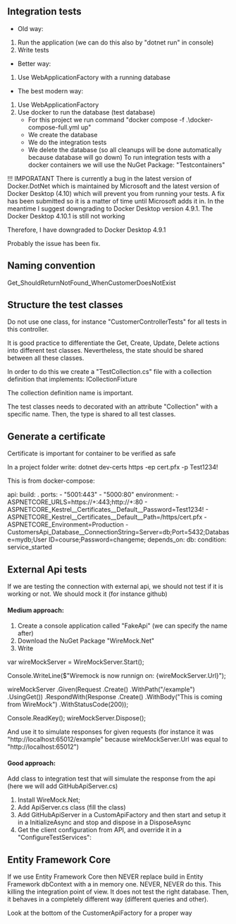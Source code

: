 ﻿## Integration tests

- Old way:
1. Run the application (we can do this also by "dotnet run" in console)
2. Write tests

- Better way:
1. Use WebApplicationFactory with a running database

- The best modern way:
1. Use WebApplicationFactory
2. Use docker to run the database (test database)
    - For this project we run command "docker compose -f .\docker-compose-full.yml up"
    - We create the database
    - We do the integration tests
    - We delete the database (so all cleanups will be done automatically because database will go down)
To run integration tests with a docker containers we will use the NuGet Package:
"Testcontainers"

!!! IMPORATANT 
There is currently a bug in the latest version of Docker.DotNet which is maintained by Microsoft and the latest version of Docker Desktop (4.10) which will prevent you from running your tests.
A fix has been submitted so it is a matter of time until Microsoft adds it in.
In the meantime I suggest downgrading to Docker Desktop version  4.9.1. 
The Docker Desktop 4.10.1 is still not working

Therefore, I have downgraded to Docker Desktop 4.9.1

Probably the issue has been fix.

## Naming convention

Get_ShouldReturnNotFound_WhenCustomerDoesNotExist

## Structure the test classes

Do not use one class, for instance "CustomerControllerTests" for all tests in this controller.

It is good practice to differentiate the Get, Create, Update, Delete actions into different test classes.
Nevertheless, the state should be shared between all these classes.

In order to do this we create a "TestCollection.cs" file with a collection definition that implements:
ICollectionFixture<TypeWeWantToBeFixInACollection>

The collection definition name is important. 

The test classes needs to decorated with an attribute "Collection" with a specific name. 
Then, the type is shared to all test classes.

## Generate a certificate

Certificate is important for container to be verified as safe

In a project folder write:
dotnet dev-certs https -ep cert.pfx -p Test1234!

This is from docker-compose:

  api:
    build: .
    ports:
      - "5001:443"
      - "5000:80"
    environment:
      - ASPNETCORE_URLS=https://+:443;http://+:80
      - ASPNETCORE_Kestrel__Certificates__Default__Password=Test1234!
      - ASPNETCORE_Kestrel__Certificates__Default__Path=/https/cert.pfx
      - ASPNETCORE_Environment=Production
      - CustomersApi_Database__ConnectionString=Server=db;Port=5432;Database=mydb;User ID=course;Password=changeme;
    depends_on:
      db:
        condition: service_started

## External Api tests

If we are testing the connection with external api, we should not test if it is working or not.
We should mock it (for instance github)

#### Medium approach:
1. Create a console application called "FakeApi" (we can specify the name after)
2. Download the NuGet Package "WireMock.Net"
3. Write

var wireMockServer = WireMockServer.Start();

Console.WriteLine($"Wiremock is now runnign on: {wireMockServer.Url}");

wireMockServer
    .Given(Request
        .Create()
        .WithPath("/example")
        .UsingGet())
    .RespondWith(Response
        .Create()
        .WithBody("This is coming from WireMock")
        .WithStatusCode(200));

Console.ReadKey();
wireMockServer.Dispose();

And use it to simulate responses for given requests (for instance it was "http://localhost:65012/example" because 
wireMockServer.Url was equal to "http://localhost:65012")

#### Good approach:

Add class to integration test that will simulate the response from the api (here we will add GitHubApiServer.cs)
1. Install WireMock.Net;
2. Add <Name>ApiServer.cs class (fill the class)
3. Add GitHubApiServer in a CustomApiFactory and then start and setup it in a InitializeAsync and stop and dispose in a DisposeAsync
4. Get the client configuration from API, and override it in a "ConfigureTestServices":

## Entity Framework Core

If we use Entity Framework Core then NEVER replace build in Entity Framework dbContext with a in memory one.
NEVER, NEVER do this. This killing the integration point of view. It does not test the right database.
Then, it behaves in a completely different way (different queries and other).

Look at the bottom of the CustomerApiFactory for a proper way